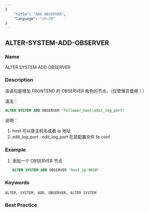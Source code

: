 ```yaml
---
{
    "title": "ADD OBSERVER",
    "language": "zh-CN"
}
---
```


<!--
Licensed to the Apache Software Foundation (ASF) under one
or more contributor license agreements.  See the NOTICE file
distributed with this work for additional information
regarding copyright ownership.  The ASF licenses this file
to you under the Apache License, Version 2.0 (the
"License"); you may not use this file except in compliance
with the License.  You may obtain a copy of the License at

  http://www.apache.org/licenses/LICENSE-2.0

Unless required by applicable law or agreed to in writing,
software distributed under the License is distributed on an
"AS IS" BASIS, WITHOUT WARRANTIES OR CONDITIONS OF ANY
KIND, either express or implied.  See the License for the
specific language governing permissions and limitations
under the License.
-->

## ALTER-SYSTEM-ADD-OBSERVER

### Name

ALTER SYSTEM ADD OBSERVER

### Description

该语句是增加 FRONTEND 的 OBSERVER 角色的节点，（仅管理员使用！）

语法：

```sql
ALTER SYSTEM ADD OBSERVER "follower_host:edit_log_port"
```

说明：

1. host 可以是主机名或者 ip 地址
2. edit_log_port : edit_log_port 在其配置文件 fe.conf

### Example

1. 添加一个 OBSERVER 节点

   ```sql
   ALTER SYSTEM ADD OBSERVER "host_ip:9010"
   ```

### Keywords

    ALTER, SYSTEM, ADD, OBSERVER, ALTER SYSTEM

### Best Practice

